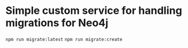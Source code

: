 # Simple custom service for handling migrations for Neo4j

`npm run migrate:latest`
`npm run migrate:create`
